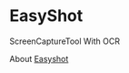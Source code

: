 # EasyShot

ScreenCaptureTool With OCR 

About <a href="https://sheterapps.com/easyshot/" target="_blank">Easyshot</a>
